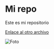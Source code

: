 # Mi repo

Este es mi repositorio

[Enlace al otro archivo](files/otroArchivo.md)

![Foto](murcia.jpg)
